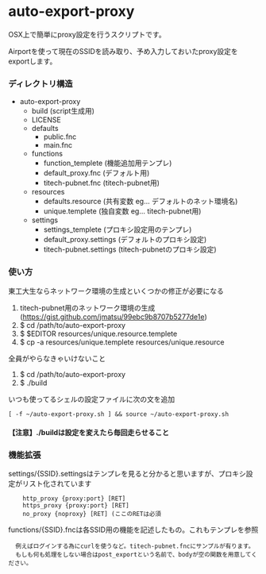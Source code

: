 auto-export-proxy
========================

OSX上で簡単にproxy設定を行うスクリプトです。

Airportを使って現在のSSIDを読み取り、予め入力しておいたproxy設定をexportします。


### ディレクトリ構造

+ auto-export-proxy
	- build (script生成用)
	- LICENSE
	- defaults
		* public.fnc
		* main.fnc
	- functions
		* function_templete (機能追加用テンプレ)
		* default_proxy.fnc (デフォルト用)
		* titech-pubnet.fnc (titech-pubnet用)
	- resources
		* defaults.resource (共有変数 eg... デフォルトのネット環境名)
		* unique.templete (独自変数 eg... titech-pubnet用)
	- settings
		* settings_templete (プロキシ設定用のテンプレ)
		* default_proxy.settings (デフォルトのプロキシ設定)
		* titech-pubnet.settings (titech-pubnetのプロキシ設定)


### 使い方

東工大生ならネットワーク環境の生成といくつかの修正が必要になる

1. titech-pubnet用のネットワーク環境の生成(https://gist.github.com/jmatsu/99ebc9b8707b5277de1e)
1. $ cd /path/to/auto-export-proxy
1. $ $EDITOR resources/unique.resource.templete
1. $ cp -a resources/unique.templete resources/unique.resource

全員がやらなきゃいけないこと

1. $ cd /path/to/auto-export-proxy
1. $ ./build

いつも使ってるシェルの設定ファイルに次の文を追加
	
	[ -f ~/auto-export-proxy.sh ] && source ~/auto-export-proxy.sh

#### 【注意】./buildは設定を変えたら毎回走らせること

### 機能拡張

settings/{SSID}.settingsはテンプレを見ると分かると思いますが、プロキシ設定がリスト化されています

        http_proxy {proxy:port} [RET]
        https_proxy {proxy:port} [RET]
        no_proxy {noproxy} [RET] (ここのRETは必須

functions/{SSID}.fncは各SSID用の機能を記述したもの。これもテンプレを参照

	  例えばログインする為にcurlを使うなど。titech-pubnet.fncにサンプルが有ります。
	  もしも何も処理をしない場合はpost_exportという名前で、bodyが空の関数を用意してください。